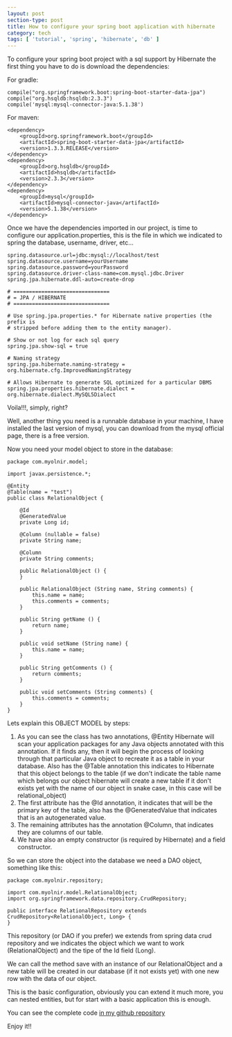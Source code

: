 ```yaml
---
layout: post
section-type: post
title: How to configure your spring boot application with hibernate
category: tech
tags: [ 'tutorial', 'spring', 'hibernate', 'db' ]
---
```


To configure your spring boot project with a sql support by Hibernate the first thing you have to do is download the dependencies:

For gradle:

````
compile("org.springframework.boot:spring-boot-starter-data-jpa")
compile("org.hsqldb:hsqldb:2.3.3")
compile('mysql:mysql-connector-java:5.1.38')
````

For maven:

````
<dependency>
	<groupId>org.springframework.boot</groupId>
	<artifactId>spring-boot-starter-data-jpa</artifactId>
	<version>1.3.3.RELEASE</version>
</dependency>
<dependency>
	<groupId>org.hsqldb</groupId>
	<artifactId>hsqldb</artifactId>
	<version>2.3.3</version>
</dependency>
<dependency>
	<groupId>mysql</groupId>
	<artifactId>mysql-connector-java</artifactId>
	<version>5.1.38</version>
</dependency>
````

Once we have the dependencies imported in our project, is time to configure our application.properties, this is the file in which we indicated to spring the database, username, driver, etc...

````
spring.datasource.url=jdbc:mysql://localhost/test
spring.datasource.username=yourUsername
spring.datasource.password=yourPassword
spring.datasource.driver-class-name=com.mysql.jdbc.Driver
spring.jpa.hibernate.ddl-auto=create-drop

# ===============================
# = JPA / HIBERNATE
# ===============================

# Use spring.jpa.properties.* for Hibernate native properties (the prefix is
# stripped before adding them to the entity manager).

# Show or not log for each sql query
spring.jpa.show-sql = true

# Naming strategy
spring.jpa.hibernate.naming-strategy = org.hibernate.cfg.ImprovedNamingStrategy

# Allows Hibernate to generate SQL optimized for a particular DBMS
spring.jpa.properties.hibernate.dialect = org.hibernate.dialect.MySQL5Dialect
````
Voila!!!, simply, right?

Well, another thing you need is a runnable database in your machine, I have installed the last version of mysql, you can download from the mysql official page, there is a free version.

Now you need your model object to store in the database:

````
package com.myolnir.model;

import javax.persistence.*;

@Entity
@Table(name = "test")
public class RelationalObject {

    @Id
    @GeneratedValue
    private Long id;

    @Column (nullable = false)
    private String name;

    @Column
    private String comments;

    public RelationalObject () {
    }

    public RelationalObject (String name, String comments) {
        this.name = name;
        this.comments = comments;
    }

    public String getName () {
        return name;
    }

    public void setName (String name) {
        this.name = name;
    }

    public String getComments () {
        return comments;
    }

    public void setComments (String comments) {
        this.comments = comments;
    }
}
````

Lets explain this OBJECT MODEL by steps:

1. As you can see the class has two annotations, @Entity Hibernate will scan your application packages for any Java objects annotated with this annotation. If it finds any, then it will begin the process of looking through that particular Java object to recreate it as a table in your database. Also has the @Table annotation this indicates to Hibernate that this object belongs to the table (if we don't indicate the table name which belongs our object hibernate will create a new table if it don't exists yet with the name of our object in snake case, in this case will be relational_object)
2. The first attribute has the @Id annotation, it indicates that will be the primary key of the table, also has the @GeneratedValue that indicates that is an autogenerated value.
3. The remaining attributes has the annotation @Column, that indicates they are columns of our table.
4. We have also an empty constructor (is required by Hibernate) and a field constructor.

So we can store the object into the database we need a DAO object, something like this:

````
package com.myolnir.repository;

import com.myolnir.model.RelationalObject;
import org.springframework.data.repository.CrudRepository;

public interface RelationalRepository extends CrudRepository<RelationalObject, Long> {
}
````

This repository (or DAO if you prefer) we extends from spring data crud repository and we indicates the object which we want to work (RelationalObject) and the tipe of the Id field (Long).

We can call the method save with an instance of our RelationalObject and a new table will be created in our database (if it not exists yet) with one new row with the data of our object.

This is the basic configuration, obviously you can extend it much more, you can nested entities, but for start with a basic application this is enough.

You can see the complete code <a href="https://github.com/Myolnir/springBoot-hibernate" target="_blank">in my github repository</a>

Enjoy it!!

